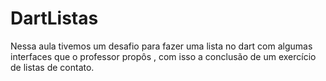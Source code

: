 # DartListas
Nessa aula tivemos um desafio para fazer uma lista no dart com algumas interfaces que o professor propôs , com isso a conclusão de um exercício de listas de contato.
